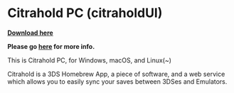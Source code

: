 # Citrahold PC (citraholdUI)

**[Download here](https://github.com/regimensocial/citraholdUI/releases/latest)**

**Please go [here](https://github.com/regimensocial/Citrahold-3DS) for more info.**

This is Citrahold PC, for Windows, macOS, and Linux(~)

Citrahold is a 3DS Homebrew App, a piece of software, and a web service which allows you to easily sync your saves between 3DSes and Emulators.
